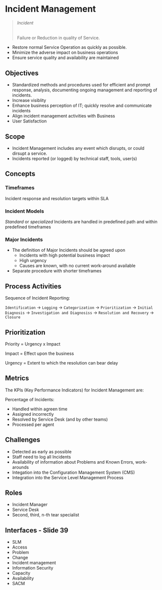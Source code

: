 # Incident Management

> ###### Incident
> Failure or Reduction in quality of Service.

* Restore normal Service Operation as quickly as possible.
* Minimize the adverse impact on business operations
* Ensure service quality and availability are maintained


## Objectives

* Standardized methods and procedures used for efficient and prompt response, analysis, documenting ongoing management and reporting of incidents.
* Increase visiblity
* Enhance business perception of IT; quickly resolve and communicate incidents
* Align incident management activities with Business
* User Satisfaction

## Scope

* Incident Management includes any event which disrupts, or could dirsupt a service.
* Incidents reported (or logged) by technical staff, tools, user(s)

## Concepts

### Timeframes
Incident response and resolution targets within SLA

### Incident Models
_Standard_ or _specialized_ Incidents are handled in predefined path and within predefined timeframes

### Major Incidents
* The definition of Major Incidents should be agreed upon 
	* Incidents with high potential business impact
	* High urgency
	* Causes are known, with no current work-around available
* Separate procedure with shorter timeframes

## Process Activities

Sequence of Incident Reporting:

`Identification` &rarr; `Logging` &rarr; `Categorization` &rarr; `Prioritization` &rarr; `Initial Diagnosis` &rarr; `Investigation and Diagnosiss` &rarr; `Resolution and Recovery` &rarr; `Closure`

## Prioritization

Priority = Urgency x Impact

Impact = Effect upon the business

Urgency = Extent to which the resolution can bear delay

## Metrics

The KPIs (Key Performance Indicators) for Incident Management are:

Percentage of Incidents:

* Handled within agreen time
* Assigned incorrectly
* Resolved by Service Desk (and by other teams)
* Processed per agent

## Challenges

* Detected as early as possible
* Staff need to log all Incidents
* Availability of information about Problems and Known Errors, work-arounds
* Integation into the Configuration Management System (CMS)
* Integration into the Service Level Management Process

## Roles

* Incident Manager
* Service Desk
* Second, third, n-th tear specialist


## Interfaces - Slide 39

* SLM
* Access
* Problem
* Change
* Incident management
* Information Security
* Capacity
* Availability
* SACM



